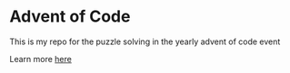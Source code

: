 # Advent of Code

This is my repo for the puzzle solving in the yearly advent of code event

Learn more [here](https://adventofcode.com)
